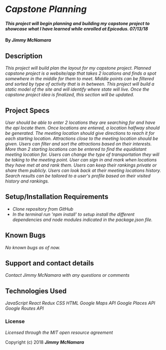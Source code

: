 # _Capstone Planning_

#### _This project will begin planning and building my capstone project to showcase what I have learned while enrolled at Epicodus.  07/13/18_

#### By _**Jimmy McNamara**_

## Description

_This project will build plan the layout for my capstone project.  Planned capstone project is a website/app that takes 2 locations and finds a spot somewhere in the middle for them to meet. Middle points can be filtered and sorted by type of activity that is in between. This project will build a static model of the site and will identify where state will live. Once the capstone project idea is finalized, this section will be updated._

## Project Specs

_User should be able to enter 2 locations they are searching for and have the api locate them._
_Once locations are entered, a location halfway should be generated._
_The meeting location should give directions to reach it for each starting location._
_Attractions close to the meeting location should be given._
_Users can filter and sort the attractions based on their interests._
_More than 2 starting locations can be entered to find the equidistant meeting location for._
_Users can change the type of transportation they will be taking to the meeting point._
_User can sign in and mark when locations they have met at and rank them._
_Users can keep their rankings private or share them publicly._
_Users can look back at their meeting locations history._
_Search results can be tailored to a user's profile based on their visited history and rankings._

## Setup/Installation Requirements

* _Clone repository from GitHub_
* _In the terminal run 'npm install' to setup install the different dependencies and node modules indicated in the package.json file._

## Known Bugs

_No known bugs as of now._

## Support and contact details

_Contact Jimmy McNamara with any questions or comments_

## Technologies Used

_JavaScript_
_React_
_Redux_
_CSS_
_HTML_
_Google Maps API_
_Google Places API_
_Google Routes API_

### License

*Licensed through the MIT open resource agreement*

Copyright (c) 2018 **_Jimmy McNamara_**
